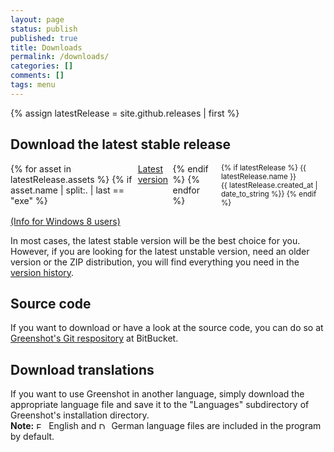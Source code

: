 ```yaml
---
layout: page
status: publish
published: true
title: Downloads
permalink: /downloads/
categories: []
comments: []
tags: menu
---
```

{% assign latestRelease = site.github.releases | first %}
<!-- TODO retrieve downloadable files -->
<div class="two-col left-box">
<h2>Download the latest stable release</h2>
<p style="display:table-row">
	{% for asset in latestRelease.assets %}
		{% if asset.name | split:. | last == "exe" %}
			<a href="/downloads" class="cta" title="Download the latest stable version of Greenshot" rel="nofollow" style="display:table-cell">Latest version</a>
		{% endif %}
	{% endfor %}
	<small style="display:table-cell;vertical-align:middle;padding-left:1em;">
		{% if latestRelease %}
			{{ latestRelease.name }}<br>{{ latestRelease.created_at | date_to_string %}}
		{% endif %}
	</small>
</p>
<p><a href="#" onclick="jQuery('#w8info').slideToggle();return false;">(Info for Windows 8 users)</a><br/> <span id="w8info" style="display:none">Windows might ask you to install .NET 3.5 when running Greenshot. You can skip this. <a href="/faq/why-does-windows-8-suggest-to-install-earlier-net-versions-when-starting-greenshot/">Read more</a></span></p>
<p>In most cases, the latest stable version will be the best choice for you. However, if you are looking for the latest unstable version, need an older version or the ZIP distribution, you will find everything you need in the <a href="/version-history/" title="Download other versions of Greenshot">version history</a>.</p>

<h2>Source code</h2>
<p>If you want to download or have a look at the source code, you can do so at <a href="https://bitbucket.org/greenshot/greenshot/">Greenshot's Git respository</a> at BitBucket.</p>
</div>
<div class="two-col right-box">
<h2>Download translations</h2>
<p>If you want to use Greenshot in another language, simply download the appropriate language file and save it to the "Languages" subdirectory of Greenshot's installation directory.<br />
<strong>Note:</strong> <img src="/assets/wp-content/themes/greenshot/images/flags/us.gif" width="16" height="11" alt="EN" /> English and <img src="/assets/wp-content/themes/greenshot/images/flags/de.gif" width="16" height="11" alt="DE" /> German language files are included in the program by default.</p>
<p><?=$langs?></p>
<p><?=$helps?></p>
</div>
<div style="clear:both"></div>
